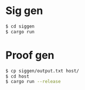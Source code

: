 # Sig gen
```bash
$ cd siggen
$ cargo run
```

# Proof gen
```bash
$ cp siggen/output.txt host/
$ cd host
$ cargo run --release
```
